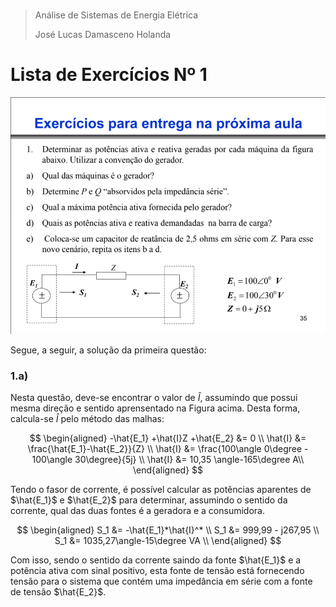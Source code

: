 #
>Análise de Sistemas de Energia Elétrica
>
>José Lucas Damasceno Holanda
#

<h1>Lista de Exercícios Nº 1</h1>


![Questão 01](Fig01.PNG "Questão 01")

Segue, a seguir, a solução da primeira questão:

<h3>1.a)</h3>

Nesta questão, deve-se encontrar o valor de $\hat{I}$, assumindo que possui mesma direção e sentido aprensentado na Figura acima. Desta forma, calcula-se $\hat{I}$ pelo método das malhas:


$$
\begin{aligned}
-\hat{E_1} +\hat{I}Z +\hat{E_2}  &= 0 \\
\hat{I} &= \frac{\hat{E_1}-\hat{E_2}}{Z} \\
\hat{I} &= \frac{100\angle 0\degree - 100\angle 30\degree}{5j} \\
\hat{I} &= 10,35 \angle-165\degree  A\\
\end{aligned}
$$


Tendo o fasor de corrente, é possível calcular as potências aparentes de $\hat{E_1}$ e $\hat{E_2}$ para determinar, assumindo o sentido da corrente, qual das duas fontes é a geradora e a consumidora.


$$
\begin{aligned}
S_1 &= -\hat{E_1}*\hat{I}^* \\
S_1 &= 999,99 - j267,95 \\
S_1 &= 1035,27\angle-15\degree  VA \\
\end{aligned}
$$

Com isso, sendo o sentido da corrente saindo da fonte $\hat{E_1}$ e a potência ativa com sinal positivo, esta fonte de tensão está fornecendo tensão para o sistema que contém uma impedância em série com a fonte de tensão $\hat{E_2}$.